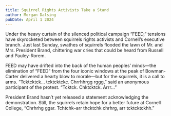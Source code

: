 ```yaml
---
title: Squirrel Rights Activists Take a Stand
author: Morgan Dalsing
pubDate: April 1 2024
---
```


Under the heavy curtain of the silenced political campaign “FEED,” tensions have skyrocketed between squirrels rights activists and Cornell’s executive branch. Just last Sunday, swathes of squirrels flooded the lawn of Mr. and Mrs. President Brand, chittering war cries that could be heard from Russell and Pauley-Rorem.

FEED may have drifted into the back of the human peoples’ minds—the elimination of “FEED” from the four iconic windows at the peak of Bowman-Carter delivered a hearty blow to morale—but for the squirrels, it is a call to arms. “Tcktcktck... tcktcktckc. Chrrhhrgg rggg,” said an anonymous participant of the protest. “Tcktck. Chktcktck. Arrr...”

President Brand hasn’t yet released a statement acknowledging the demonstration. Still, the squirrels retain hope for a better future at Cornell College, “Chrhrhg ggar. Tchtchk–arr thcktchk chrhrg, arr tcktcktckhh.”
